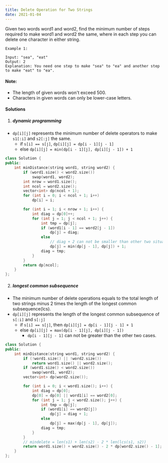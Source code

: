 ```yaml
---
title: Delete Operation for Two Strings
date: 2021-01-04
---
```

Given two words word1 and word2, find the minimum number of steps required to make word1 and word2 the same, where in each step you can delete one character in either string.

```
Example 1:

Input: "sea", "eat"
Output: 2
Explanation: You need one step to make "sea" to "ea" and another step to make "eat" to "ea".
```

#### Note:

-    The length of given words won't exceed 500.
-    Characters in given words can only be lower-case letters.


#### Solutions

1. ##### dynamic programming

- `dp[i][j]` represents the minimum number of delete operators to make `s1[:i]` and `s2[:j]` the same.
    - if `s[i] == s[j]`, `dp[i][j] = dp[i - 1][j - 1]`
    - else `dp[i][j] = min(dp[i - 1][j], dp[i][j - 1]) + 1`

```cpp
class Solution {
public:
    int minDistance(string word1, string word2) {
        if (word1.size() < word2.size())
            swap(word1, word2);
        int nrow = word1.size();
        int ncol = word2.size();
        vector<int> dp(ncol + 1);
        for (int i = 0; i < ncol + 1; i++)
            dp[i] = i;

        for (int i = 1; i < nrow + 1; i++) {
            int diag = dp[0]++; 
            for (int j = 1; j < ncol + 1; j++) {
                int tmp = dp[j];
                if (word1[i - 1] == word2[j - 1])
                    dp[j] = diag;
                else
                    // diag + 2 can not be smaller than other two situations
                    dp[j] = min(dp[j - 1], dp[j]) + 1;
                diag = tmp;
            }
        }
        return dp[ncol];
    }
};
```

2. ##### longest common subsequence

- The minimum number of delete operations equals to the total length of two strings minus 2 times the length of the longest common subsequence(lcs).
- `dp[i][j]` represents the length of the longest common subsequence of `s[:i]` and `s[:j]`
    - if `s[i] == s[j]`, then `dp[i][j] = dp[i - 1][j - 1] + 1`
    - else `dp[i][j] = max(dp[i - 1][j], dp[i][j - 1])`
        - `dp[i - 1][j - 1]` can not be greater than the other two cases.

```cpp
class Solution {
public:
    int minDistance(string word1, string word2) {
        if (!word1.size() || !word2.size())
            return word1.size() || word2.size();
        if (word1.size() < word2.size())
            swap(word1, word2);
        vector<int> dp(word2.size());

        for (int i = 0; i < word1.size(); i++) {
            int diag = dp[0];
            dp[0] = dp[0] || word1[i] == word2[0];
            for (int j = 1; j < word2.size(); j++) {
                int tmp = dp[j];
                if (word1[i] == word2[j])
                    dp[j] = diag + 1;
                else
                    dp[j] = max(dp[j - 1], dp[j]);
                diag = tmp;
            }
        }
        // mindelete = len(s1) + len(s2) - 2 * len(lcs(s1, s2))
        return word1.size() + word2.size() - 2 * dp[word2.size() - 1];
    }
};
```